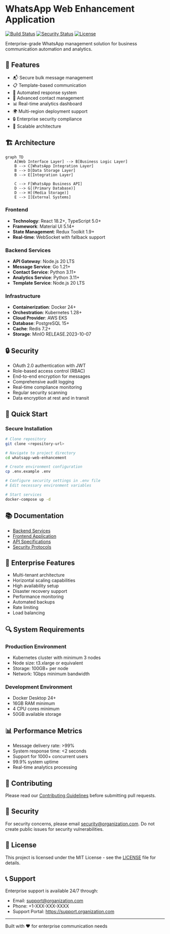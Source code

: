 # WhatsApp Web Enhancement Application

[![Build Status](https://img.shields.io/github/workflow/status/org/whatsapp-web-enhancement/ci?style=flat-square)](https://github.com/org/whatsapp-web-enhancement/actions)
[![Security Status](https://img.shields.io/snyk/vulnerabilities/github/org/whatsapp-web-enhancement?style=flat-square)](https://snyk.io/test/github/org/whatsapp-web-enhancement)
[![License](https://img.shields.io/badge/License-MIT-blue.svg?style=flat-square)](LICENSE)

Enterprise-grade WhatsApp management solution for business communication automation and analytics.

## 🚀 Features

- 📬 Secure bulk message management
- 📋 Template-based communication
- 🤖 Automated response system
- 👥 Advanced contact management
- 📊 Real-time analytics dashboard
- 🌍 Multi-region deployment support
- 🔒 Enterprise security compliance
- 📐 Scalable architecture

## 🏗️ Architecture

```mermaid
graph TD
    A[Web Interface Layer] --> B[Business Logic Layer]
    B --> C[WhatsApp Integration Layer]
    B --> D[Data Storage Layer]
    B --> E[Integration Layer]
    
    C --> F[WhatsApp Business API]
    D --> G[(Primary Database)]
    D --> H[(Media Storage)]
    E --> I[External Systems]
```

### Frontend
- **Technology**: React 18.2+, TypeScript 5.0+
- **Framework**: Material UI 5.14+
- **State Management**: Redux Toolkit 1.9+
- **Real-time**: WebSocket with fallback support

### Backend Services
- **API Gateway**: Node.js 20 LTS
- **Message Service**: Go 1.21+
- **Contact Service**: Python 3.11+
- **Analytics Service**: Python 3.11+
- **Template Service**: Node.js 20 LTS

### Infrastructure
- **Containerization**: Docker 24+
- **Orchestration**: Kubernetes 1.28+
- **Cloud Provider**: AWS EKS
- **Database**: PostgreSQL 15+
- **Cache**: Redis 7.2+
- **Storage**: MinIO RELEASE.2023-10-07

## 🔒 Security

- OAuth 2.0 authentication with JWT
- Role-based access control (RBAC)
- End-to-end encryption for messages
- Comprehensive audit logging
- Real-time compliance monitoring
- Regular security scanning
- Data encryption at rest and in transit

## 🚀 Quick Start

### Secure Installation
```bash
# Clone repository
git clone <repository-url>

# Navigate to project directory
cd whatsapp-web-enhancement

# Create environment configuration
cp .env.example .env

# Configure security settings in .env file
# Edit necessary environment variables

# Start services
docker-compose up -d
```

## 📚 Documentation

- [Backend Services](src/backend/README.md)
- [Frontend Application](src/web/README.md)
- [API Specifications](src/api/README.md)
- [Security Protocols](docs/security/README.md)

## 🏢 Enterprise Features

- Multi-tenant architecture
- Horizontal scaling capabilities
- High availability setup
- Disaster recovery support
- Performance monitoring
- Automated backups
- Rate limiting
- Load balancing

## 🔍 System Requirements

### Production Environment
- Kubernetes cluster with minimum 3 nodes
- Node size: t3.xlarge or equivalent
- Storage: 100GB+ per node
- Network: 1Gbps minimum bandwidth

### Development Environment
- Docker Desktop 24+
- 16GB RAM minimum
- 4 CPU cores minimum
- 50GB available storage

## 📊 Performance Metrics

- Message delivery rate: >99%
- System response time: <2 seconds
- Support for 1000+ concurrent users
- 99.9% system uptime
- Real-time analytics processing

## 🤝 Contributing

Please read our [Contributing Guidelines](CONTRIBUTING.md) before submitting pull requests.

## 🔐 Security

For security concerns, please email security@organization.com. Do not create public issues for security vulnerabilities.

## 📄 License

This project is licensed under the MIT License - see the [LICENSE](LICENSE) file for details.

## 📞 Support

Enterprise support is available 24/7 through:
- Email: support@organization.com
- Phone: +1-XXX-XXX-XXXX
- Support Portal: https://support.organization.com

---

Built with ❤️ for enterprise communication needs